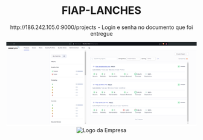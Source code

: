 <div align="center">
  <h1 align="center">FIAP-LANCHES</h1>
  <p>http://186.242.105.0:9000/projects - Login e senha no documento que foi entregue</p>
  <img src="https://github.com/Marques0x01/fiap-pedidos-ms/blob/main/sonar_all.png" alt="Logo da Empresa" />
  <img src="https://github.com/Marques0x01/fiap-pagamentos-ms/blob/feature/lambda-pagamentos/sonar_pagamentos.png" alt="Logo da Empresa" />
</div> 
